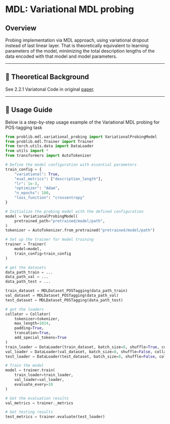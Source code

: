 # MDL: Variational MDL probing

## Overview
Probing implementation via MDL approach, using variational dropout instead of last linear layer. 
That is theoretically equivalent to learning parameters of the model, minimizing the total description lengths of the data encoded with that model and model parameters.

---

## 📖 Theoretical Background

See 2.2.1 Variatonal Code in original [paper](https://arxiv.org/pdf/2003.12298).

---

## 🚀 Usage Guide

Below is a step-by-step usage example of the Variational MDL probing for POS-tagging task

```python
from problib.mdl.variational_probing import VariationalProbingModel
from problib.mdl.Trainer import Trainer
from torch.utils.data import DataLoader
from utils import *
from transformers import AutoTokenizer

# Define the model configuration with essential parameters
train_config = {
    "variational": True, 
    "eval_metrics": ["description_length"],
    "lr": 1e-3,
    "optimizer": "Adam",
    "n_epochs": 100,
    "loss_function": "crossentropy"
}

# Initialize the probing model with the defined configuration
model = VariationalProbingModel(
    pretrained_path="pretrained/model/path",
)
tokenizer = AutoTokenizer.from_pretrained("pretrained/model/path")

# Set up the trainer for model training
trainer = Trainer(
    model=model,
    train_config=train_config
)

# get the datasets
data_path_train = ...
data_path_val = ...
data_path_test = ...

train_dataset = MDLDataset_POSTagging(data_path_train)
val_dataset = MDLDataset_POSTagging(data_path_val)
test_dataset = MDLDataset_POSTagging(data_path_test)

# get the loaders
collator = Collator(
    tokenizer=tokenizer,
    max_length=1024,
    padding=True,
    truncation=True,
    add_special_tokens=True
)
train_loader = DataLoader(train_dataset, batch_size=8, shuffle=True, collate_fn=collator)
val_loader = DataLoader(val_dataset, batch_size=8, shuffle=False, collate_fn=collator)
test_loader = DataLoader(test_dataset, batch_size=8, shuffle=False, collate_fn=collator)

# Train the model
model = trainer.train(
    train_loader=train_loader,
    val_loader=val_loader,
    evaluate_every=10
)

# Get the evaluation results
val_metrics = trainer._metrics

# Get testing results
test_metrics = trainer.evaluate(test_loader)

```

